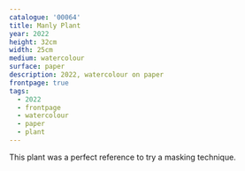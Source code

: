 ```yaml
---
catalogue: '00064'
title: Manly Plant
year: 2022
height: 32cm
width: 25cm
medium: watercolour
surface: paper
description: 2022, watercolour on paper
frontpage: true
tags: 
  - 2022
  - frontpage
  - watercolour
  - paper
  - plant
---
```

This plant was a perfect reference to try a masking technique.
